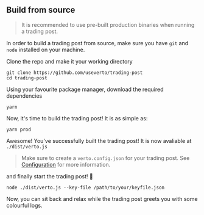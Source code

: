 ## Build from source

> It is recommended to use pre-built production binaries when running a trading post.

In order to build a trading post from source, make sure you have `git` and `node` installed on your machine.

Clone the repo and make it your working directory

```shell script
git clone https://github.com/useverto/trading-post
cd trading-post
```

Using your favourite package manager, download the required dependencies

```shell script
yarn
```

Now, it's time to build the trading post! It is as simple as:

```shell script
yarn prod
```

Awesome! You've successfully built the trading post!
It is now avaliable at `./dist/verto.js`

> Make sure to create a `verto.config.json` for your trading post. See [Configuration](../setup/config.md) for more information.

and finally start the trading post! 🙂

```shell script
node ./dist/verto.js --key-file /path/to/your/keyfile.json
```

Now, you can sit back and relax while the trading post greets you with some colourful logs.
